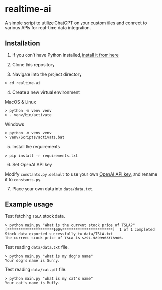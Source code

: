 # realtime-ai

A simple script to utilize ChatGPT on your custom files and connect to various APIs for real-time data integration.

## Installation

1. If you don’t have Python installed, [install it from here](https://www.python.org/downloads/)

2. Clone this repository

3. Navigate into the project directory

  ```
  > cd realtime-ai
  ```

4. Create a new virtual environment

  MacOS & Linux
  ```
  > python -m venv venv
  > . venv/bin/activate
  ```

  Windows
  ```
  > python -m venv venv
  > venv/Scripts/activate.bat
  ```

5. Install the requirements

  ```
  > pip install -r requirements.txt
  ```

6. Set OpenAI API key

  Modify `constants.py.default` to use your own [OpenAI API key](https://platform.openai.com/account/api-keys), and rename it to `constants.py`.

7. Place your own data into `data/data.txt`.

## Example usage

Test fetching `TSLA` stock data.
```
> python main.py "What is the current stock price of TSLA?"
[*********************100%***********************]  1 of 1 completed
Stock data exported successfully to data/TSLA.txt
The current stock price of TSLA is $291.5899963378906.
```

Test reading `data/data.txt` file.
```
> python main.py "what is my dog's name"
Your dog's name is Sunny.
```

Test reading `data/cat.pdf` file.
```
> python main.py "what is my cat's name"
Your cat's name is Muffy.
```